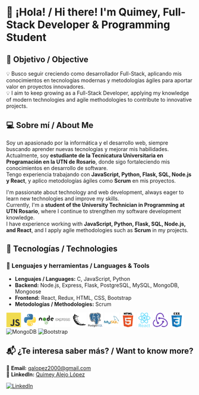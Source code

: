 # 👋 ¡Hola! / Hi there! I'm Quimey, Full-Stack Developer & Programming Student

## 🎯 Objetivo / Objective  
💡 Busco seguir creciendo como desarrollador Full-Stack, aplicando mis conocimientos en tecnologías modernas y metodologías ágiles para aportar valor en proyectos innovadores.  
💡 I aim to keep growing as a Full-Stack Developer, applying my knowledge of modern technologies and agile methodologies to contribute to innovative projects.  

## 💻 Sobre mí / About Me  
Soy un apasionado por la informática y el desarrollo web, siempre buscando aprender nuevas tecnologías y mejorar mis habilidades.  
Actualmente, soy **estudiante de la Tecnicatura Universitaria en Programación en la UTN de Rosario**, donde sigo fortaleciendo mis conocimientos en desarrollo de software.  
Tengo experiencia trabajando con **JavaScript, Python, Flask, SQL, Node.js y React**, y aplico metodologías ágiles como **Scrum** en mis proyectos.  

I'm passionate about technology and web development, always eager to learn new technologies and improve my skills.  
Currently, I'm a **student of the University Technician in Programming at UTN Rosario**, where I continue to strengthen my software development knowledge.  
I have experience working with **JavaScript, Python, Flask, SQL, Node.js, and React**, and I apply agile methodologies such as **Scrum** in my projects.  

## 🚀 Tecnologías / Technologies  
### 🔹 Lenguajes y herramientas / Languages & Tools  
- **Lenguajes / Languages:** C, JavaScript, Python  
- **Backend:** Node.js, Express, Flask, PostgreSQL, MySQL, MongoDB, Mongoose  
- **Frontend:** React, Redux, HTML, CSS, Bootstrap  
- **Metodologías / Methodologies:** Scrum  

<p align="left">
  <img src="https://raw.githubusercontent.com/devicons/devicon/master/icons/javascript/javascript-original.svg" alt="JavaScript" width="40" height="40"/>
  <img src="https://raw.githubusercontent.com/devicons/devicon/master/icons/python/python-original.svg" alt="Python" width="40" height="40"/>
  <img src="https://raw.githubusercontent.com/devicons/devicon/master/icons/nodejs/nodejs-original-wordmark.svg" alt="Node.js" width="40" height="40"/>
  <img src="https://raw.githubusercontent.com/devicons/devicon/master/icons/express/express-original-wordmark.svg" alt="Express" width="40" height="40"/>
  <img src="https://raw.githubusercontent.com/devicons/devicon/master/icons/flask/flask-original.svg" alt="Flask" width="40" height="40"/>
  <img src="https://raw.githubusercontent.com/devicons/devicon/master/icons/postgresql/postgresql-original-wordmark.svg" alt="PostgreSQL" width="40" height="40"/>
  <img src="https://raw.githubusercontent.com/devicons/devicon/master/icons/mysql/mysql-original-wordmark.svg" alt="MySQL" width="40" height="40"/>
  <img src="https://raw.githubusercontent.com/devicons/devicon/master/icons/html5/html5-original-wordmark.svg" alt="HTML5" width="40" height="40"/>
  <img src="https://raw.githubusercontent.com/devicons/devicon/master/icons/react/react-original-wordmark.svg" alt="React" width="40" height="40"/>
  <img src="https://raw.githubusercontent.com/devicons/devicon/master/icons/redux/redux-original.svg" alt="Redux" width="40" height="40"/>
  <img src="https://raw.githubusercontent.com/devicons/devicon/master/icons/css3/css3-original-wordmark.svg" alt="CSS3" width="40" height="40"/>
  <img src="https://www.vectorlogo.zone/logos/mongodb/mongodb-icon.svg" alt="MongoDB" width="40" height="40"/>
  <img src="https://img.icons8.com/color/512/bootstrap.png" alt="Bootstrap" width="40" height="40"/>
</p>

## 📬 ¿Te interesa saber más? / Want to know more?  
📩 **Email:** qalopez2000@gmail.com  
🔗 **LinkedIn:** [Quimey Alejo López](https://www.linkedin.com/in/quimey-alejo-lopez-199431202/)  

<a href="https://www.linkedin.com/in/quimey-alejo-lopez-199431202/">
  <img src="https://cdn-icons-png.flaticon.com/512/174/174857.png" alt="LinkedIn" width="60" height="60"/>
</a>

